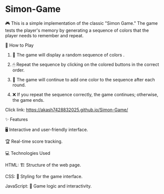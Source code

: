 # Simon-Game
🎮 This is a simple implementation of the classic "Simon Game." The game tests the player's memory by generating a sequence of colors that the player needs to remember and repeat.

🚀 How to Play

1. 🎨 The game will display a random sequence of colors .


2. 🖱 Repeat the sequence by clicking on the colored buttons in the correct order.


3. 🔁 The game will continue to add one color to the sequence after each round.


4. ❌ If you repeat the sequence correctly, the game continues; otherwise, the game ends.

Click link: https://akash7428832025.github.io/Simon-Game/

✨ Features

🖥 Interactive and user-friendly interface.

🏆 Real-time score tracking.



💻 Technologies Used

HTML: 🏗 Structure of the web page.

CSS: 🎨 Styling for the game interface.

JavaScript: 🧩 Game logic and interactivity.
